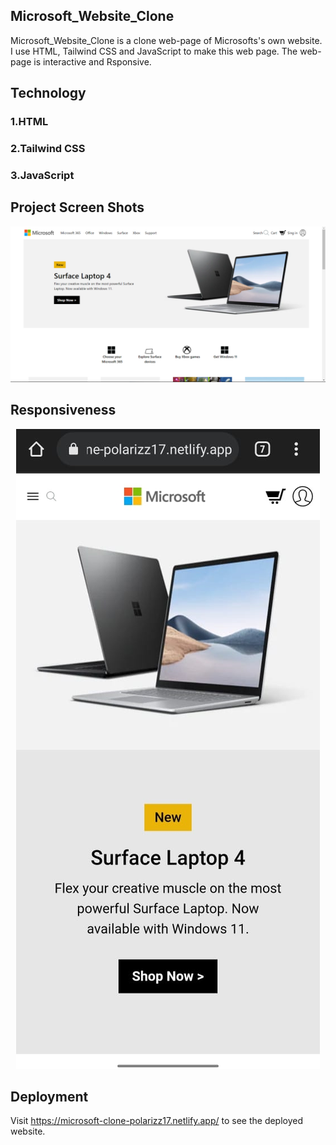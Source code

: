 ## Microsoft_Website_Clone

Microsoft_Website_Clone is a clone web-page of Microsofts's own website. I use HTML, Tailwind CSS and
JavaScript to make this web page. The web-page is interactive and Rsponsive.

## Technology

<h3>1.HTML</h3>

<h3>2.Tailwind CSS</h3>

<h3>3.JavaScript</h3>

## Project Screen Shots

<img src="photos/ss1.png">

## Responsiveness

<p align="center">
    <img src="photos/ss2.jpeg">
</p>

## Deployment

Visit https://microsoft-clone-polarizz17.netlify.app/ to see the deployed website.
